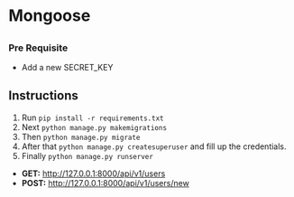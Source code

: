# Mongoose

##

### Pre Requisite

- Add a new SECRET_KEY

##

## Instructions

1. Run `pip install -r requirements.txt`
2. Next `python manage.py makemigrations`
3. Then `python manage.py migrate`
4. After that `python manage.py createsuperuser` and fill up the credentials.
5. Finally `python manage.py runserver`

- **GET:** http://127.0.0.1:8000/api/v1/users
- **POST:** http://127.0.0.1:8000/api/v1/users/new

##
